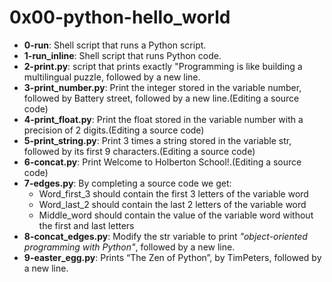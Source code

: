 # 0x00-python-hello_world

* **0-run**: Shell script that runs a Python script.
* **1-run_inline**: Shell script that runs Python code.
* **2-print.py**: script that prints exactly "Programming is like building a multilingual puzzle, followed by a new line.
* **3-print_number.py**: Print the integer stored in the variable number, followed by Battery street, followed by a new line.(Editing a source code)
* **4-print_float.py**:  Print the float stored in the variable number with a precision of 2 digits.(Editing a source code)
* **5-print_string.py**: Print 3 times a string stored in the variable str, followed by its first 9 characters.(Editing a source code)
* **6-concat.py**: Print Welcome to Holberton School!.(Editing a source code)
* **7-edges.py**: By completing a source code we get:
	* Word_first_3 should contain the first 3 letters of the variable word
	* Word_last_2 should contain the last 2 letters of the variable word
	* Middle_word should contain the value of the variable word without the first and last letters
* **8-concat_edges.py**: Modify the str variable to print *"object-oriented programming with Python"*, followed by a new line.
* **9-easter_egg.py**: Prints “The Zen of Python”, by TimPeters, followed by a new line.
